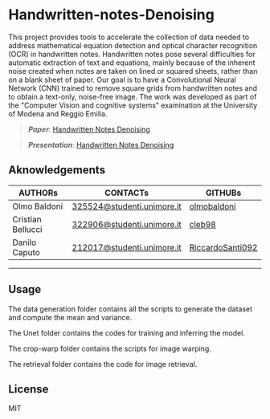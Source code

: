 # Handwritten-notes-Denoising

This project provides tools to accelerate the collection of data needed to address mathematical equation detection and optical character recognition (OCR) in handwritten notes. Handwritten notes pose several difficulties for automatic extraction of text and equations, mainly because of the inherent noise created when notes are taken on lined or squared sheets, rather than on a blank sheet of paper. Our goal is to have a Convolutional Neural Network (CNN) trained to remove square grids from handwritten notes and to obtain a text-only, noise-free image.
The work was developed as part of the "Computer Vision and cognitive systems" examination at the University of Modena and Reggio Emilia.

> **_Paper_**: [Handwritten Notes Denoising](Handwritten-notes%20Denoising.pdf)

> **_Presentation_**: [Handwritten Notes Denoising](presentation.pdf)
## Aknowledgements

|AUTHORs|CONTACTs|GITHUBs|
|-|-|-|
|Olmo Baldoni|[325524@studenti.unimore.it](mailto:325524@studenti.unimore.it)|[olmobaldoni](https://github.com/olmobaldoni)|
|Cristian Bellucci|[322906@studenti.unimore.it](mailto:322906@studenti.unimore.it)|[cleb98](https://github.com/cleb98)|
|Danilo Caputo|[212017@studenti.unimore.it](mailto:246019@studenti.unimore.it)|[RiccardoSanti092](https://github.com/IloDan)|

---

## Usage

The data generation folder contains all the scripts to generate the dataset and compute the mean and variance.

The Unet folder contains the codes for training and inferring the model.

The crop-warp folder contains the scripts for image warping.

The retrieval folder contains the code for image retrieval.

## License

MIT
